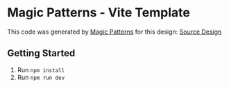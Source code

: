 # Magic Patterns - Vite Template

This code was generated by [Magic Patterns](https://magicpatterns.com) for this design: [Source Design](https://www.magicpatterns.com/c/3elbzxfe1pppy1fhwrb8sj)

## Getting Started

1. Run `npm install`
2. Run `npm run dev`
